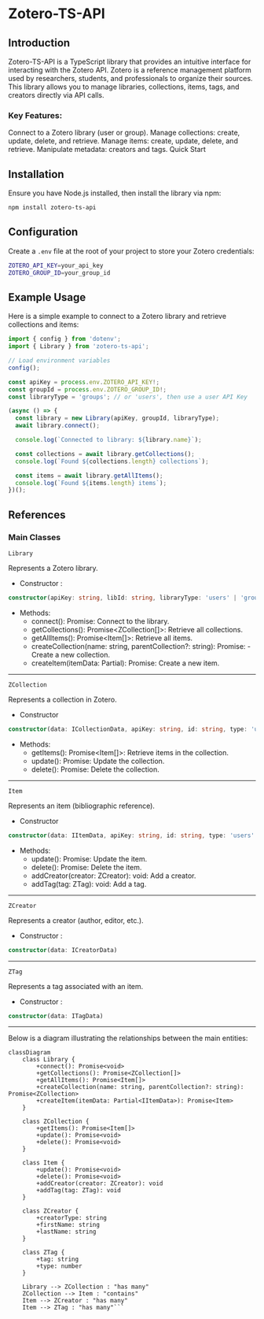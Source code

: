 # Zotero-TS-API

## Introduction
Zotero-TS-API is a TypeScript library that provides an intuitive interface for interacting with the Zotero API. Zotero is a reference management platform used by researchers, students, and professionals to organize their sources. This library allows you to manage libraries, collections, items, tags, and creators directly via API calls.

### Key Features:
Connect to a Zotero library (user or group).
Manage collections: create, update, delete, and retrieve.
Manage items: create, update, delete, and retrieve.
Manipulate metadata: creators and tags.
Quick Start

## Installation
Ensure you have Node.js installed, then install the library via npm:
```bash
npm install zotero-ts-api
```

## Configuration
Create a `.env` file at the root of your project to store your Zotero credentials:
```bash
ZOTERO_API_KEY=your_api_key
ZOTERO_GROUP_ID=your_group_id
```

## Example Usage
Here is a simple example to connect to a Zotero library and retrieve collections and items:
```typescript
import { config } from 'dotenv';
import { Library } from 'zotero-ts-api';

// Load environment variables
config();

const apiKey = process.env.ZOTERO_API_KEY!;
const groupId = process.env.ZOTERO_GROUP_ID!;
const libraryType = 'groups'; // or 'users', then use a user API Key

(async () => {
  const library = new Library(apiKey, groupId, libraryType);
  await library.connect();

  console.log(`Connected to library: ${library.name}`);

  const collections = await library.getCollections();
  console.log(`Found ${collections.length} collections`);

  const items = await library.getAllItems();
  console.log(`Found ${items.length} items`);
})();
```
## References
### Main Classes
`Library`

Represents a Zotero library.

- Constructor :
```typescript
constructor(apiKey: string, libId: string, libraryType: 'users' | 'groups')
```

- Methods:
    - connect(): Promise<void>: Connect to the library.
    - getCollections(): Promise<ZCollection[]>: Retrieve all collections.
    - getAllItems(): Promise<Item[]>: Retrieve all items.
    - createCollection(name: string, parentCollection?: string): Promise<ZCollection>:     - Create a new collection.
    - createItem(itemData: Partial<IItemData>): Promise<Item>: Create a new item.

---
`ZCollection`

Represents a collection in Zotero.
- Constructor
```typescript
constructor(data: ICollectionData, apiKey: string, id: string, type: 'users' | 'groups')
```
- Methods:
    - getItems(): Promise<Item[]>: Retrieve items in the collection.
    - update(): Promise<void>: Update the collection.
    - delete(): Promise<void>: Delete the collection.

---

`Item`

Represents an item (bibliographic reference).

- Constructor
```typescript
constructor(data: IItemData, apiKey: string, id: string, type: 'users' | 'groups')
```

- Methods:
    - update(): Promise<void>: Update the item.
    - delete(): Promise<void>: Delete the item.
    - addCreator(creator: ZCreator): void: Add a creator.
    - addTag(tag: ZTag): void: Add a tag.
---
`ZCreator`

Represents a creator (author, editor, etc.).

- Constructor :
```typescript
constructor(data: ICreatorData)
```
---
`ZTag`

Represents a tag associated with an item.

- Constructor :
```typescript
constructor(data: ITagData)
```
---
Below is a diagram illustrating the relationships between the main entities:

```Mermaid
classDiagram
    class Library {
        +connect(): Promise<void>
        +getCollections(): Promise<ZCollection[]>
        +getAllItems(): Promise<Item[]>
        +createCollection(name: string, parentCollection?: string): Promise<ZCollection>
        +createItem(itemData: Partial<IItemData>): Promise<Item>
    }

    class ZCollection {
        +getItems(): Promise<Item[]>
        +update(): Promise<void>
        +delete(): Promise<void>
    }

    class Item {
        +update(): Promise<void>
        +delete(): Promise<void>
        +addCreator(creator: ZCreator): void
        +addTag(tag: ZTag): void
    }

    class ZCreator {
        +creatorType: string
        +firstName: string
        +lastName: string
    }

    class ZTag {
        +tag: string
        +type: number
    }

    Library --> ZCollection : "has many"
    ZCollection --> Item : "contains"
    Item --> ZCreator : "has many"
    Item --> ZTag : "has many"```
    